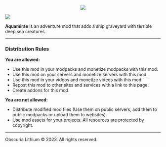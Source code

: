 <p align="center"><img src="https://i.imgur.com/mJI5w8w.jpeg"></p>

[<img src="https://camo.githubusercontent.com/9561c472ded6449385c2ca3cca386d07d7ca00c7a8ab57f52009505f215d6fb4/68747470733a2f2f692e696d6775722e636f6d2f4359784b67354d2e706e67">](https://discord.gg/jSHHJSUWdY)

**Aquamirae** is an adventure mod that adds a ship graveyard with terrible deep sea creatures.

-----------------

### Distribution Rules

**You are allowed:**

- Use this mod in your modpacks and monetize modpacks with this mod.
- Use this mod on your servers and monetize servers with this mod.
- Use this mod in your videos and monetize videos with this mod.
- Repost this mod to other sites and services with a link to this page.
- Сreate addons for this mod.

**You are not allowed:**

- Distribute modified mod files (Use them on public servers, add them to public modpacks or upload them to websites).
- Use mod assets for your projects. All resources are protected by copyright.

-----------------

Obscuria Lithium © 2023. All rights reserved.
